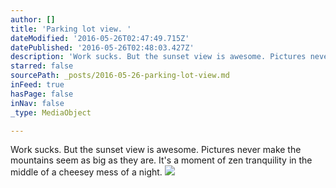 ```yaml
---
author: []
title: 'Parking lot view. '
dateModified: '2016-05-26T02:47:49.715Z'
datePublished: '2016-05-26T02:48:03.427Z'
description: 'Work sucks. But the sunset view is awesome. Pictures never make the mountains seem as big as they are. It’s a moment of zen tranquility in the middle of a cheesey mess of a night. '
starred: false
sourcePath: _posts/2016-05-26-parking-lot-view.md
inFeed: true
hasPage: false
inNav: false
_type: MediaObject

---
```

Work sucks. But the sunset view is awesome. Pictures never make the mountains seem as big as they are. It's a moment of zen tranquility in the middle of a cheesey mess of a night. ![](https://the-grid-user-content.s3-us-west-2.amazonaws.com/a097ab83-412c-4cfb-97e5-bfaa1e0b2a28.jpg)